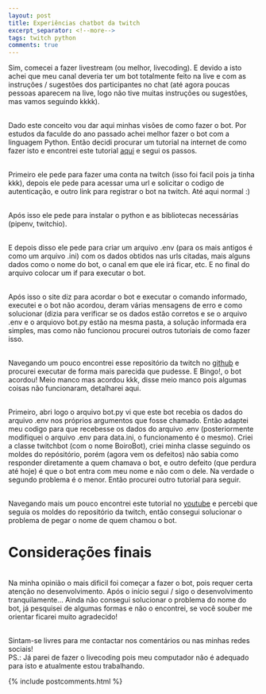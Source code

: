 ```yaml
---
layout: post
title: Experiências chatbot da twitch
excerpt_separator: <!--more-->
tags: twitch python
comments: true
---
```

Sim, comecei a fazer livestream (ou melhor, livecoding).<!--more--> E devido a isto achei que meu canal deveria ter um bot totalmente feito na live e com as instruções / sugestões dos participantes no chat (até agora poucas pessoas aparecem na live, logo não tive muitas instruções ou sugestões, mas vamos seguindo kkkk). 

<br>Dado este conceito vou dar aqui minhas visões de como fazer o bot. Por estudos da faculde do ano passado achei melhor fazer o bot com a linguagem Python. Então decidi procurar um tutorial na internet de como fazer isto e encontrei este tutorial [aqui](https://dev.to/ninjabunny9000/let-s-make-a-twitch-bot-with-python-2nd8) e segui os passos.

<br>Primeiro ele pede para fazer uma conta na twitch (isso foi facil pois ja tinha kkk), depois ele pede para acessar uma url e solicitar o codigo de autenticação, e outro link para registrar o bot na twitch. Até aqui normal :)

<br>Após isso ele pede para instalar o python e as bibliotecas necessárias (pipenv, twitchio).

<br>E depois disso ele pede para criar um arquivo .env (para os mais antigos é como um arquivo .ini) com os dados obtidos nas urls citadas, mais alguns dados como o nome do bot, o canal em que ele irá ficar, etc. E no final do arquivo colocar um if para executar o bot.

<br>Após isso o site diz para acordar o bot e executar o comando informado, executei e o bot não acordou, deram várias mensagens de erro e como solucionar (dizia para verificar se os dados estão corretos e se o arquivo .env e o arquiovo bot.py estão na mesma pasta, a solução informada era simples, mas como não funcionou procurei outros tutoriais de como fazer isso.

<br>Navegando um pouco encontrei esse repositório da twitch no [github](https://github.com/twitchdev/chatbot-python-sample) e procurei executar de forma mais parecida que pudesse. E Bingo!, o bot acordou! Meio manco mas acordou kkk, disse meio manco pois algumas coisas não funcionaram, detalharei aqui.

<br>Primeiro, abri logo o arquivo bot.py vi que este bot recebia os dados do arquivo .env nos próprios argumentos que fosse chamado. Então adaptei meu codigo para que recebesse os dados do arquivo .env (posteriormente  modifiquei o arquivo .env para data.ini, o funcionamento é o mesmo). Criei a classe twitchbot (com o nome BoiroBot), criei minha classe seguindo os moldes do repósitório, porém (agora vem os defeitos) não sabia como responder diretamente a quem chamava o bot, e outro defeito (que perdura até hoje) é que o bot entra com meu nome e não com o dele. Na verdade o segundo problema é o menor. Então procurei outro tutorial para seguir.

<br>Navegando mais um pouco encontrei este tutorial no [youtube](https://www.youtube.com/playlist?list=PLYeOw6sTSy6ZFDkfO9Kl8d37H_3wLyNxO) e percebi que seguia os moldes do repositório da twitch, então consegui solucionar o problema de pegar o nome de quem chamou o bot.

<h1>Considerações finais</h1>

<br>Na minha opinião o mais dificil foi começar a fazer o bot, pois requer certa atenção no desenvolvimento. Após o início segui / sigo o desenvolvimento tranquilamente... Ainda não consegui solucionar o problema do nome do bot, já pesquisei de algumas formas e não o encontrei, se você souber me orientar ficarei muito agradecido!

<br>Sintam-se livres para me contactar nos comentários ou nas minhas redes sociais!<br>
PS.: Já parei de fazer o livecoding pois meu computador não é adequado para isto e atualmente estou trabalhando.

{% include postcomments.html %}